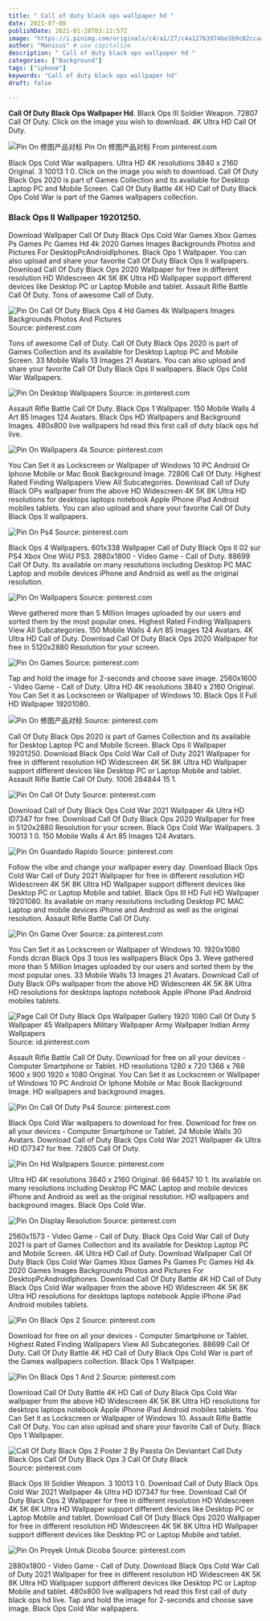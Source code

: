 ```yaml
---
title: " Call of duty black ops wallpaper hd "
date: 2021-07-08
publishDate: 2021-01-28T03:12:57Z
image: "https://i.pinimg.com/originals/c4/a1/27/c4a12763974be1b9c02ccaac45959f69.jpg"
author: "Manicus" # use capitalize
description: " Call of duty black ops wallpaper hd "
categories: ["Background"]
tags: ["iphone"]
keywords: "Call of duty black ops wallpaper hd"
draft: false

---
```



**Call Of Duty Black Ops Wallpaper Hd**. Black Ops III Soldier Weapon. 72807 Call Of Duty. Click on the image you wish to download. 4K Ultra HD Call Of Duty.

![Pin On 修图产品对标](https://i.pinimg.com/originals/f5/82/0d/f5820df720eecb0bd2a956f6030ec21e.jpg "Pin On 修图产品对标")
Pin On 修图产品对标 From pinterest.com


Black Ops Cold War wallpapers. Ultra HD 4K resolutions 3840 x 2160 Original. 3 10013 1 0. Click on the image you wish to download. Call Of Duty Black Ops 2020 is part of Games Collection and its available for Desktop Laptop PC and Mobile Screen. Call Of Duty Battle 4K HD Call of Duty Black Ops Cold War is part of the Games wallpapers collection.

### Black Ops II Wallpaper 19201250.

Download Wallpaper Call Of Duty Black Ops Cold War Games Xbox Games Ps Games Pc Games Hd 4k 2020 Games Images Backgrounds Photos and Pictures For DesktopPcAndroidIphones. Black Ops 1 Wallpaper. You can also upload and share your favorite Call Of Duty Black Ops II wallpapers. Download Call Of Duty Black Ops 2020 Wallpaper for free in different resolution HD Widescreen 4K 5K 8K Ultra HD Wallpaper support different devices like Desktop PC or Laptop Mobile and tablet. Assault Rifle Battle Call Of Duty. Tons of awesome Call of Duty.


![Pin On Call Of Duty Black Ops 4 Hd Games 4k Wallpapers Images Backgrounds Photos And Pictures](https://i.pinimg.com/originals/e1/02/70/e102706752ba4300a348d1ef2c017195.jpg "Pin On Call Of Duty Black Ops 4 Hd Games 4k Wallpapers Images Backgrounds Photos And Pictures")
Source: pinterest.com

Tons of awesome Call of Duty. Call Of Duty Black Ops 2020 is part of Games Collection and its available for Desktop Laptop PC and Mobile Screen. 33 Mobile Walls 13 Images 21 Avatars. You can also upload and share your favorite Call Of Duty Black Ops II wallpapers. Black Ops Cold War Wallpapers.

![Pin On Desktop Wallpapers](https://i.pinimg.com/originals/35/50/ba/3550ba680314f966fd456fd1bf072ed5.jpg "Pin On Desktop Wallpapers")
Source: in.pinterest.com

Assault Rifle Battle Call Of Duty. Black Ops 1 Wallpaper. 150 Mobile Walls 4 Art 85 Images 124 Avatars. Black Ops HD Wallpapers and Background Images. 480x800 live wallpapers hd read this first call of duty black ops hd live.

![Pin On Wallpapers 4k](https://i.pinimg.com/originals/35/ee/c6/35eec69d348329ff0a1045f151f34e67.jpg "Pin On Wallpapers 4k")
Source: pinterest.com

You Can Set it as Lockscreen or Wallpaper of Windows 10 PC Android Or Iphone Mobile or Mac Book Background Image. 72806 Call Of Duty. Highest Rated Finding Wallpapers View All Subcategories. Download Call of Duty Black OPs wallpaper from the above HD Widescreen 4K 5K 8K Ultra HD resolutions for desktops laptops notebook Apple iPhone iPad Android mobiles tablets. You can also upload and share your favorite Call Of Duty Black Ops II wallpapers.

![Pin On Ps4](https://i.pinimg.com/originals/17/30/54/17305426f54f0329aca2994a45b078f3.jpg "Pin On Ps4")
Source: pinterest.com

Black Ops 4 Wallpapers. 601x338 Wallpaper Call of Duty Black Ops II 02 sur PS4 Xbox One WiiU PS3. 2880x1800 - Video Game - Call of Duty. 88699 Call Of Duty. Its available on many resolutions including Desktop PC MAC Laptop and mobile devices iPhone and Android as well as the original resolution.

![Pin On Wallpapers](https://i.pinimg.com/originals/09/1d/c5/091dc5a88a4ebb367b3236dc1228843d.jpg "Pin On Wallpapers")
Source: pinterest.com

Weve gathered more than 5 Million Images uploaded by our users and sorted them by the most popular ones. Highest Rated Finding Wallpapers View All Subcategories. 150 Mobile Walls 4 Art 85 Images 124 Avatars. 4K Ultra HD Call of Duty. Download Call Of Duty Black Ops 2020 Wallpaper for free in 5120x2880 Resolution for your screen.

![Pin On Games](https://i.pinimg.com/originals/30/39/15/30391559d325c8920ee66fd8c10bc7ad.jpg "Pin On Games")
Source: pinterest.com

Tap and hold the image for 2-seconds and choose save image. 2560x1600 - Video Game - Call of Duty. Ultra HD 4K resolutions 3840 x 2160 Original. You Can Set it as Lockscreen or Wallpaper of Windows 10. Black Ops II Full HD Wallpaper 19201080.

![Pin On 修图产品对标](https://i.pinimg.com/originals/f5/82/0d/f5820df720eecb0bd2a956f6030ec21e.jpg "Pin On 修图产品对标")
Source: pinterest.com

Call Of Duty Black Ops 2020 is part of Games Collection and its available for Desktop Laptop PC and Mobile Screen. Black Ops II Wallpaper 19201250. Download Black Ops Cold War Call of Duty 2021 Wallpaper for free in different resolution HD Widescreen 4K 5K 8K Ultra HD Wallpaper support different devices like Desktop PC or Laptop Mobile and tablet. Assault Rifle Battle Call Of Duty. 1006 284844 15 1.

![Pin On Call Of Duty](https://i.pinimg.com/originals/59/af/de/59afde1f08efeccb0b66ee46b023c995.jpg "Pin On Call Of Duty")
Source: pinterest.com

Download Call of Duty Black Ops Cold War 2021 Wallpaper 4k Ultra HD ID7347 for free. Download Call Of Duty Black Ops 2020 Wallpaper for free in 5120x2880 Resolution for your screen. Black Ops Cold War Wallpapers. 3 10013 1 0. 150 Mobile Walls 4 Art 85 Images 124 Avatars.

![Pin On Guardado Rapido](https://i.pinimg.com/originals/59/51/e5/5951e525525157e6cf46d79cb1fdb61e.jpg "Pin On Guardado Rapido")
Source: pinterest.com

Follow the vibe and change your wallpaper every day. Download Black Ops Cold War Call of Duty 2021 Wallpaper for free in different resolution HD Widescreen 4K 5K 8K Ultra HD Wallpaper support different devices like Desktop PC or Laptop Mobile and tablet. Black Ops III HD Full HD Wallpaper 19201080. Its available on many resolutions including Desktop PC MAC Laptop and mobile devices iPhone and Android as well as the original resolution. Assault Rifle Battle Call Of Duty.

![Pin On Game Over](https://i.pinimg.com/originals/bb/35/80/bb35800112e8d5e731194694f0660702.jpg "Pin On Game Over")
Source: za.pinterest.com

You Can Set it as Lockscreen or Wallpaper of Windows 10. 1920x1080 Fonds dcran Black Ops 3 tous les wallpapers Black Ops 3. Weve gathered more than 5 Million Images uploaded by our users and sorted them by the most popular ones. 33 Mobile Walls 13 Images 21 Avatars. Download Call of Duty Black OPs wallpaper from the above HD Widescreen 4K 5K 8K Ultra HD resolutions for desktops laptops notebook Apple iPhone iPad Android mobiles tablets.

![Page Call Of Duty Black Ops Wallpaper Gallery 1920 1080 Call Of Duty 5 Wallpaper 45 Wallpapers Military Wallpaper Army Wallpaper Indian Army Wallpapers](https://i.pinimg.com/originals/c6/82/3a/c6823a5c68923e1343ce75c1e553a0dd.jpg "Page Call Of Duty Black Ops Wallpaper Gallery 1920 1080 Call Of Duty 5 Wallpaper 45 Wallpapers Military Wallpaper Army Wallpaper Indian Army Wallpapers")
Source: id.pinterest.com

Assault Rifle Battle Call Of Duty. Download for free on all your devices - Computer Smartphone or Tablet. HD resolutions 1280 x 720 1366 x 768 1600 x 900 1920 x 1080 Original. You Can Set it as Lockscreen or Wallpaper of Windows 10 PC Android Or Iphone Mobile or Mac Book Background Image. HD wallpapers and background images.

![Pin On Call Of Duty Ps4](https://i.pinimg.com/736x/58/60/a6/5860a6a90e34641d42001988ed54ce55.jpg "Pin On Call Of Duty Ps4")
Source: pinterest.com

Black Ops Cold War wallpapers to download for free. Download for free on all your devices - Computer Smartphone or Tablet. 24 Mobile Walls 30 Avatars. Download Call of Duty Black Ops Cold War 2021 Wallpaper 4k Ultra HD ID7347 for free. 72805 Call Of Duty.

![Pin On Hd Wallpapers](https://i.pinimg.com/originals/5b/65/34/5b65346f3849a976b17257f92f311fae.jpg "Pin On Hd Wallpapers")
Source: pinterest.com

Ultra HD 4K resolutions 3840 x 2160 Original. 86 66457 10 1. Its available on many resolutions including Desktop PC MAC Laptop and mobile devices iPhone and Android as well as the original resolution. HD wallpapers and background images. Black Ops Cold War.

![Pin On Display Resolution](https://i.pinimg.com/originals/83/1a/23/831a23859314f537d8da00ab11ec1345.jpg "Pin On Display Resolution")
Source: pinterest.com

2560x1573 - Video Game - Call of Duty. Black Ops Cold War Call of Duty 2021 is part of Games Collection and its available for Desktop Laptop PC and Mobile Screen. 4K Ultra HD Call of Duty. Download Wallpaper Call Of Duty Black Ops Cold War Games Xbox Games Ps Games Pc Games Hd 4k 2020 Games Images Backgrounds Photos and Pictures For DesktopPcAndroidIphones. Download Call Of Duty Battle 4K HD Call of Duty Black Ops Cold War wallpaper from the above HD Widescreen 4K 5K 8K Ultra HD resolutions for desktops laptops notebook Apple iPhone iPad Android mobiles tablets.

![Pin On Black Ops 2](https://i.pinimg.com/originals/e3/07/b3/e307b3ab2107385357031c39f46bc57c.jpg "Pin On Black Ops 2")
Source: pinterest.com

Download for free on all your devices - Computer Smartphone or Tablet. Highest Rated Finding Wallpapers View All Subcategories. 88699 Call Of Duty. Call Of Duty Battle 4K HD Call of Duty Black Ops Cold War is part of the Games wallpapers collection. Black Ops 1 Wallpaper.

![Pin On Black Ops 1 And 2](https://i.pinimg.com/originals/0a/51/a3/0a51a314a249cc8b4cd70eff2ee1c370.jpg "Pin On Black Ops 1 And 2")
Source: pinterest.com

Download Call Of Duty Battle 4K HD Call of Duty Black Ops Cold War wallpaper from the above HD Widescreen 4K 5K 8K Ultra HD resolutions for desktops laptops notebook Apple iPhone iPad Android mobiles tablets. You Can Set it as Lockscreen or Wallpaper of Windows 10. Assault Rifle Battle Call Of Duty. You can also upload and share your favorite Call of Duty. Black Ops 1 Wallpaper.

![Call Of Duty Black Ops 2 Poster 2 By Passta On Deviantart Call Duty Black Ops Call Of Duty Black Ops 3 Call Of Duty Black](https://i.pinimg.com/originals/58/f0/28/58f028515ecba6deea612a1f43cae5c9.jpg "Call Of Duty Black Ops 2 Poster 2 By Passta On Deviantart Call Duty Black Ops Call Of Duty Black Ops 3 Call Of Duty Black")
Source: pinterest.com

Black Ops III Soldier Weapon. 3 10013 1 0. Download Call of Duty Black Ops Cold War 2021 Wallpaper 4k Ultra HD ID7347 for free. Download Call Of Duty Black Ops 2 Wallpaper for free in different resolution HD Widescreen 4K 5K 8K Ultra HD Wallpaper support different devices like Desktop PC or Laptop Mobile and tablet. Download Call Of Duty Black Ops 2020 Wallpaper for free in different resolution HD Widescreen 4K 5K 8K Ultra HD Wallpaper support different devices like Desktop PC or Laptop Mobile and tablet.

![Pin On Proyek Untuk Dicoba](https://i.pinimg.com/originals/c4/a1/27/c4a12763974be1b9c02ccaac45959f69.jpg "Pin On Proyek Untuk Dicoba")
Source: pinterest.com

2880x1800 - Video Game - Call of Duty. Download Black Ops Cold War Call of Duty 2021 Wallpaper for free in different resolution HD Widescreen 4K 5K 8K Ultra HD Wallpaper support different devices like Desktop PC or Laptop Mobile and tablet. 480x800 live wallpapers hd read this first call of duty black ops hd live. Tap and hold the image for 2-seconds and choose save image. Black Ops Cold War wallpapers.

